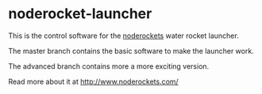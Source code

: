 noderocket-launcher
===================

This is the control software for the [noderockets](http://www.noderockets.com/) water rocket launcher.

The master branch contains the basic software to make the launcher work.

The advanced branch contains more a more exciting version.

Read more about it at http://www.noderockets.com/
